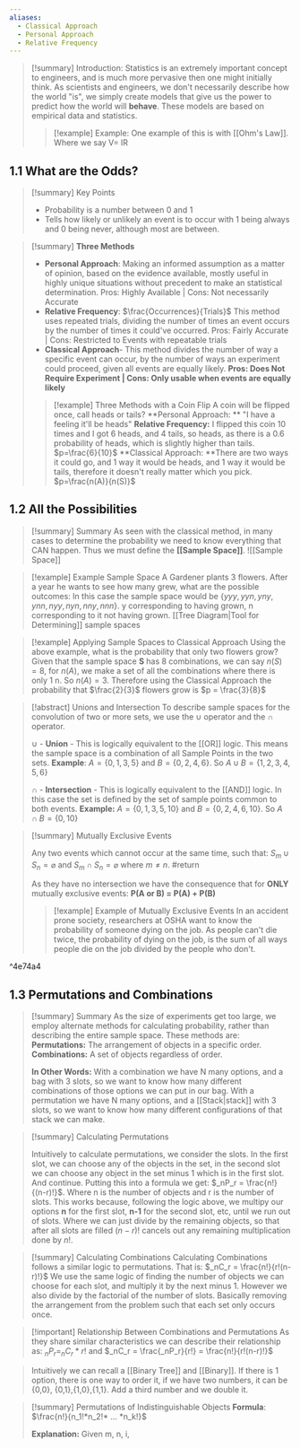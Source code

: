 ```yaml
---
aliases:
  - Classical Approach
  - Personal Approach
  - Relative Frequency
---
```



>[!summary] Introduction:
>Statistics is an extremely important concept to engineers, and is much more pervasive then one might initially think. As scientists and engineers, we don't necessarily describe how the world "is", we simply create models that give us the power to predict how the world will **behave**. These models are based on empirical data and statistics.
>
>>[!example] Example:
>>One example of this is with [[Ohm's Law]]. Where we say V= IR

## 1.1 What are the Odds?

>[!summary] Key Points
>- Probability is a number between 0 and 1
>- Tells how likely or unlikely an event is to occur with 1 being always and 0 being never, although most are between.

>[!summary]
>**Three Methods** 
>- **Personal Approach**: Making an informed assumption as a matter of opinion, based on the evidence available, mostly useful in highly unique situations without precedent to make an statistical determination. Pros: Highly Available | Cons: Not necessarily Accurate
>- **Relative Frequency**: $\frac{Occurrences}{Trials}$ This method uses repeated trials, dividing the number of times an event occurs by the number of times it could've occurred. Pros: Fairly Accurate | Cons: Restricted to Events with repeatable trials
>- **Classical Approach**- This method divides the number of way a specific event can occur, by the number of ways an experiment could proceed, given all events are equally likely. **Pros: Does Not Require Experiment | Cons: Only usable when events are equally likely**
>  >[!example] Three Methods with a Coin Flip
>  >A coin will be flipped once, call heads or tails?
>  >**Personal Approach: ** "I have a feeling it'll be heads"
>  >**Relative Frequency:** I flipped this coin 10 times and I got 6 heads, and 4 tails, so heads, as there is a 0.6 probability of heads, which is slightly higher than tails. $p=\frac{6}{10}$
>  >**Classical Approach: **There are two ways it could go, and 1 way it would be heads, and 1 way it would be tails, therefore it doesn't really matter which you pick. $p=\frac{n(A)}{n(S)}$
>  



## 1.2 All the Possibilities

>[!summary] Summary
>As seen with the classical method, in many cases to determine the probability we need to know everything that CAN happen. Thus we must define the **[[Sample Space]]**.
>![[Sample Space]]

>[!example] Example Sample Space
>A Gardener plants 3 flowers. After a year he wants to see how many grew, what are the possible outcomes:
>In this case the sample space would be ${\{yyy, yyn,yny, ynn, nyy, nyn, nny, nnn\}}$. y corresponding to having grown, n corresponding to it not having grown.
>[[Tree Diagram|Tool for Determining]] sample spaces

>[!example] Applying Sample Spaces to Classical Approach
>Using the above example, what is the probability that only two flowers grow?
>Given that the sample space **S** has 8 combinations, we can say $n(S) = 8$, for $n(A)$, we make a set of all the combinations where there is only 1 n. So $n(A) = 3$. Therefore using the Classical Approach the probability that $\frac{2}{3}$ flowers grow is $p = \frac{3}{8}$

>[!abstract] Unions and Intersection
>To describe sample spaces for the convolution of two or more sets, we use the $\cup$ operator and the $\cap$ operator.
>
>$\cup$ - **Union** - This is logically equivalent to the [[OR]] logic. This means the sample space is a combination of all Sample Points in the two sets. **Example**: $A = \{0, 1, 3, 5\}$ and $B = \{0, 2, 4, 6\}$. So $A \cup B = \{1, 2, 3, 4, 5, 6\}$ 
>
>$\cap$ - **Intersection** - This is logically equivalent to the [[AND]] logic. In this case the set is defined by the set of sample points common to both events. **Example:** $A = \{0, 1, 3, 5, 10\}$ and $B = \{0, 2, 4, 6, 10\}$. So $A \cap B = \{0, 10\}$ 


>[!summary] Mutually Exclusive Events
>
>Any two events which cannot occur at the same time, such that:
>$S_m \cup S_n = \varnothing$ and $S_m \cap S_n = \varnothing$ where $m \neq n$. #return 
>
>As they have no intersection we have the consequence that for **ONLY** mutually exclusive events: **P(A or B) = P(A) + P(B)**
>>[!example] Example of Mutually Exclusive Events
>>In an accident prone society, researchers at OSHA want to know the probability of someone dying on the job. As people can't die twice, the probability of dying on the job, is the sum of all ways people die on the job divided by the people who don't.

^4e74a4

## 1.3 Permutations and Combinations

>[!summary] Summary
>As the size of experiments get too large, we employ alternate methods for calculating probability, rather than describing the entire sample space. These methods are:
>**Permutations:** The arrangement of objects in a specific order. 
>**Combinations:** A set of objects regardless of order.
>
>**In Other Words:** With a combination we have N many options, and a bag with 3 slots, so we want to know how many different combinations of those options we can put in our bag. With a permutation we have N many options, and a [[Stack|stack]] with 3 slots, so we want to know how many different configurations of that stack we can make.

>[!summary] Calculating Permutations
>
>Intuitively to calculate permutations, we consider the slots. In the first slot, we can choose any of the objects in the set, in the second slot we can choose any object in the set minus 1 which is in the first slot. And continue. Putting this into a formula we get: $_nP_r = \frac{n!}{(n-r)!}$. Where n is the number of objects and r is the number of slots. This works because, following the logic above, we multipy our options **n** for the first slot, **n-1** for the second slot, etc, until we run out of slots. Where we can just divide by the remaining objects, so that after all slots are filled $(n-r)!$ cancels out any remaining multiplication done by $n!$.

>[!summary] Calculating Combinations
>Calculating Combinations follows a similar logic to permutations. That is: $_nC_r = \frac{n!}{r!(n-r)!}$ We use the same logic of finding the number of objects we can choose for each slot, and multiply it by the next minus 1. However we also divide by the factorial of the number of slots. Basically removing the arrangement from the problem such that each set only occurs once.

>[!important] Relationship Between Combinations and Permutations
>As they share similar characteristics we can describe their relationship as:
>$_nP_r = _nC_r *r!$
>and
>$_nC_r = \frac{_nP_r}{r!} = \frac{n!}{r!(n-r)!}$

>Intuitively we can recall a [[Binary Tree]] and [[Binary]]. If there is 1 option, there is one way to order it, if we have two numbers, it can be {0,0}, {0,1},{1,0},{1,1}. Add a third number and we double it.


>[!summary] Permutations of Indistinguishable Objects
>**Formula**: $\frac{n!}{n_1!*n_2!* ... *n_k!}$
>
>**Explanation:** Given m, n, i, 







